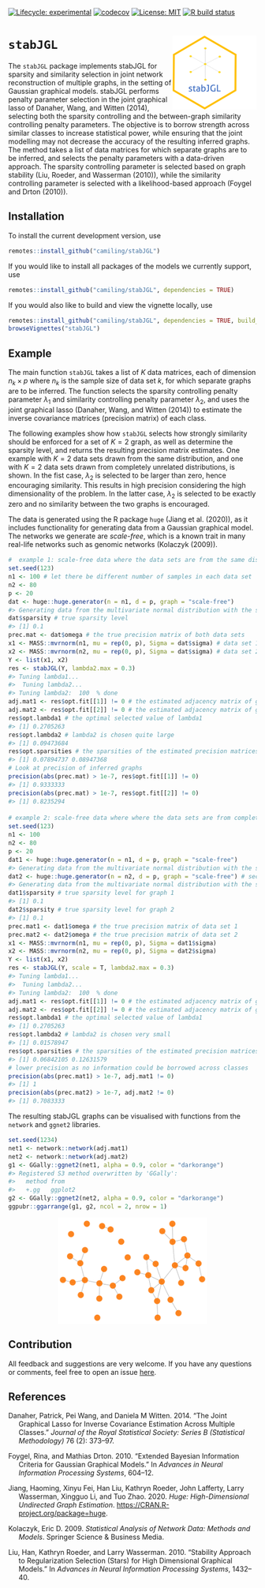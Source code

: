 
<!-- README.md is generated from README.Rmd. Please edit that file -->
<!-- badges: start -->

[![Lifecycle:
experimental](https://img.shields.io/badge/lifecycle-experimental-orange.svg)](https://www.tidyverse.org/lifecycle/#experimental)
[![codecov](https://codecov.io/gh/Camiling/stabJGL/branch/main/graph/badge.svg?token=QL5ZW3RQZD)](https://codecov.io/gh/Camiling/stabJGL)
[![License:
MIT](https://img.shields.io/badge/License-MIT-yellow.svg)](https://opensource.org/licenses/MIT)
[![R build
status](https://github.com/Camiling/stabJGL/workflows/R-CMD-check/badge.svg)](https://github.com/Camiling/stabJGL/actions)
<!-- badges: end -->

<!-- IF ON CRAN [![CRAN_Status_Badge](https://www.r-pkg.org/badges/version-last-release/shapr)]
[![CRAN_Downloads_Badge](https://cranlogs.r-pkg.org/badges/grand-total/shapr)]---->
<!--PAPER HERE [![DOI](https://joss.theoj.org/papers/10.21105/joss.02027/status.svg)]---->

# `stabJGL` <img src="man/figures/stabJGLlogo.png" align="right" height="150"/>

The `stabJGL` package implements stabJGL for sparsity and similarity
selection in joint network reconstruction of multiple graphs, in the
setting of Gaussian graphical models. stabJGL performs penalty parameter
selection in the joint graphical lasso of Danaher, Wang, and Witten
(2014), selecting both the sparsity controlling and the between-graph
similarity controlling penalty parameters. The objective is to borrow
strength across similar classes to increase statistical power, while
ensuring that the joint modelling may not decrease the accuracy of the
resulting inferred graphs. The method takes a list of data matrices for
which separate graphs are to be inferred, and selects the penalty
parameters with a data-driven approach. The sparsity controlling
parameter is selected based on graph stability (Liu, Roeder, and
Wasserman (2010)), while the similarity controlling parameter is
selected with a likelihood-based approach (Foygel and Drton (2010)).

## Installation

To install the current development version, use

``` r
remotes::install_github("camiling/stabJGL")
```

If you would like to install all packages of the models we currently
support, use

``` r
remotes::install_github("camiling/stabJGL", dependencies = TRUE)
```

If you would also like to build and view the vignette locally, use

``` r
remotes::install_github("camiling/stabJGL", dependencies = TRUE, build_vignettes = TRUE)
browseVignettes("stabJGL")
```

## Example

The main function `stabJGL` takes a list of $K$ data matrices, each of
dimension $n_k \times p$ where $n_k$ is the sample size of data set $k$,
for which separate graphs are to be inferred. The function selects the
sparsity controlling penalty parameter $\lambda_1$ and similarity
controlling penalty parameter $\lambda_2$, and uses the joint graphical
lasso (Danaher, Wang, and Witten (2014)) to estimate the inverse
covariance matrices (precision matrix) of each class.

The following examples show how `stabJGL` selects how strongly
similarity should be enforced for a set of $K=2$ graph, as well as
determine the sparsity level, and returns the resulting precision matrix
estimates. One example with $K=2$ data sets drawn from the same
distribution, and one with $K=2$ data sets drawn from completely
unrelated distributions, is shown. In the fist case, $\lambda_2$ is
selected to be larger than zero, hence encouraging similarity. This
results in high precision considering the high dimensionality of the
problem. In the latter case, $\lambda_2$ is selected to be exactly zero
and no similarity between the two graphs is encouraged.

The data is generated using the R package `huge` (Jiang et al. (2020)),
as it includes functionality for generating data from a Gaussian
graphical model. The networks we generate are *scale-free*, which is a
known trait in many real-life networks such as genomic networks
(Kolaczyk (2009)).

``` r
#  example 1: scale-free data where the data sets are from the same distribution
set.seed(123)
n1 <- 100 # let there be different number of samples in each data set
n2 <- 80
p <- 20
dat <- huge::huge.generator(n = n1, d = p, graph = "scale-free")
#> Generating data from the multivariate normal distribution with the scale-free graph structure....done.
dat$sparsity # true sparsity level
#> [1] 0.1
prec.mat <- dat$omega # the true precision matrix of both data sets
x1 <- MASS::mvrnorm(n1, mu = rep(0, p), Sigma = dat$sigma) # data set 1
x2 <- MASS::mvrnorm(n2, mu = rep(0, p), Sigma = dat$sigma) # data set 2
Y <- list(x1, x2)
res <- stabJGL(Y, lambda2.max = 0.3)
#> Tuning lambda1... 
#>  Tuning lambda2...
#> Tuning lambda2:  100  % done
adj.mat1 <- res$opt.fit[[1]] != 0 # the estimated adjacency matrix of graph 1
adj.mat2 <- res$opt.fit[[2]] != 0 # the estimated adjacency matrix of graph 2
res$opt.lambda1 # the optimal selected value of lambda1
#> [1] 0.2705263
res$opt.lambda2 # lambda2 is chosen quite large
#> [1] 0.09473684
res$opt.sparsities # the sparsities of the estimated precision matrices
#> [1] 0.07894737 0.08947368
# Look at precision of inferred graphs
precision(abs(prec.mat) > 1e-7, res$opt.fit[[1]] != 0)
#> [1] 0.9333333
precision(abs(prec.mat) > 1e-7, res$opt.fit[[2]] != 0)
#> [1] 0.8235294

# example 2: scale-free data where where the data sets are from completely unrelated distributions
set.seed(123)
n1 <- 100
n2 <- 80
p <- 20
dat1 <- huge::huge.generator(n = n1, d = p, graph = "scale-free")
#> Generating data from the multivariate normal distribution with the scale-free graph structure....done.
dat2 <- huge::huge.generator(n = n2, d = p, graph = "scale-free") # second graph is completely unrelated
#> Generating data from the multivariate normal distribution with the scale-free graph structure....done.
dat1$sparsity # true sparsity level for graph 1
#> [1] 0.1
dat2$sparsity # true sparsity level for graph 2
#> [1] 0.1
prec.mat1 <- dat1$omega # the true precision matrix of data set 1
prec.mat2 <- dat2$omega # the true precision matrix of data set 2
x1 <- MASS::mvrnorm(n1, mu = rep(0, p), Sigma = dat1$sigma)
x2 <- MASS::mvrnorm(n2, mu = rep(0, p), Sigma = dat2$sigma)
Y <- list(x1, x2)
res <- stabJGL(Y, scale = T, lambda2.max = 0.3)
#> Tuning lambda1... 
#>  Tuning lambda2...
#> Tuning lambda2:  100  % done
adj.mat1 <- res$opt.fit[[1]] != 0 # the estimated adjacency matrix of graph 1
adj.mat2 <- res$opt.fit[[2]] != 0 # the estimated adjacency matrix of graph 2
res$opt.lambda1 # the optimal selected value of lambda1
#> [1] 0.2705263
res$opt.lambda2 # lambda2 is chosen very small
#> [1] 0.01578947
res$opt.sparsities # the sparsities of the estimated precision matrices
#> [1] 0.06842105 0.12631579
# lower precision as no information could be borrowed across classes
precision(abs(prec.mat1) > 1e-7, adj.mat1 != 0)
#> [1] 1
precision(abs(prec.mat2) > 1e-7, adj.mat2 != 0)
#> [1] 0.7083333
```

The resulting stabJGL graphs can be visualised with functions from the
`network` and `ggnet2` libraries.

``` r
set.seed(1234)
net1 <- network::network(adj.mat1)
net2 <- network::network(adj.mat2)
g1 <- GGally::ggnet2(net1, alpha = 0.9, color = "darkorange")
#> Registered S3 method overwritten by 'GGally':
#>   method from   
#>   +.gg   ggplot2
g2 <- GGally::ggnet2(net2, alpha = 0.9, color = "darkorange")
ggpubr::ggarrange(g1, g2, ncol = 2, nrow = 1)
```

<img src="man/figures/README-unnamed-chunk-5-1.png" width="60%" style="display: block; margin: auto;" />

## Contribution

All feedback and suggestions are very welcome. If you have any questions
or comments, feel free to open an issue
[here](https://github.com/Camiling/stabJGL/issues).

## References

<div id="refs" class="references csl-bib-body hanging-indent">

<div id="ref-danaher2014" class="csl-entry">

Danaher, Patrick, Pei Wang, and Daniela M Witten. 2014. “The Joint
Graphical Lasso for Inverse Covariance Estimation Across Multiple
Classes.” *Journal of the Royal Statistical Society: Series B
(Statistical Methodology)* 76 (2): 373–97.

</div>

<div id="ref-foygel2010extended" class="csl-entry">

Foygel, Rina, and Mathias Drton. 2010. “Extended Bayesian Information
Criteria for Gaussian Graphical Models.” In *Advances in Neural
Information Processing Systems*, 604–12.

</div>

<div id="ref-huge" class="csl-entry">

Jiang, Haoming, Xinyu Fei, Han Liu, Kathryn Roeder, John Lafferty, Larry
Wasserman, Xingguo Li, and Tuo Zhao. 2020. *Huge: High-Dimensional
Undirected Graph Estimation*. <https://CRAN.R-project.org/package=huge>.

</div>

<div id="ref-kolaczyk09" class="csl-entry">

Kolaczyk, Eric D. 2009. *Statistical Analysis of Network Data: Methods
and Models*. Springer Science & Business Media.

</div>

<div id="ref-liu2010stability" class="csl-entry">

Liu, Han, Kathryn Roeder, and Larry Wasserman. 2010. “Stability Approach
to Regularization Selection (Stars) for High Dimensional Graphical
Models.” In *Advances in Neural Information Processing Systems*,
1432–40.

</div>

</div>
